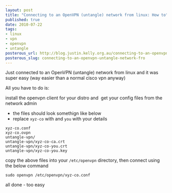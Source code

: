 ```yaml
--- 
layout: post
title: "Connecting to an OpenVPN (untangle) network from linux: How to"
published: true
date: 2010-07-22
tags: 
- linux
- vpn
- openvpn
- untangle
posterous_url: http://blog.justin.kelly.org.au/connecting-to-an-openvpn-untangle-network-fro
posterous_slug: connecting-to-an-openvpn-untangle-network-fro
---
```

Just connected to an OpenVPN (untangle) network from linux and it was super easy (way easier than a normal cisco vpn anyway)

All you have to do is:

install the openvpn client for your distro and  get your config files from the network admin 

* the files should look somethign like below
* replace `xyz-co` with and `you` with your details

```
xyz-co.conf
xyz-co.ovpn
untangle-vpn/
untangle-vpn/xyz-co-ca.crt
untangle-vpn/xyz-co-you.crt
untangle-vpn/xyz-co-you.key
```

copy the above files into your `/etc/openvpn` directory, then connect using the below command

```
sudo openvpn /etc/openvpn/xyz-co.conf
```

all done - too easy
